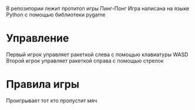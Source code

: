 В репозитории лежит протитоп игры Пинг-Понг
Игра написана на языке Python с помощью библиотеки pygame

<h1>Управление</h1>
Первый игрок управляет ракеткой слева с помощью клавиатуры WASD
Второй игрок управляет ракеткой справа с помощью стрелок
<h1>Правила игры</h1>
Проигрывает тот кто пропустит мяч
